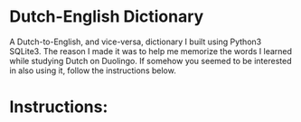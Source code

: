# Dutch-English Dictionary
A Dutch-to-English, and vice-versa, dictionary I built using Python3 SQLite3.
The reason I made it was to help me memorize the words I learned while studying Dutch on Duolingo. 
If somehow you seemed to be interested in also using it, follow the instructions below.

# Instructions:
